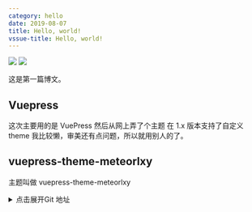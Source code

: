 ```yaml
---
category: hello
date: 2019-08-07
title: Hello, world!
vssue-title: Hello, world!
---
```


![](https://img.shields.io/npm/v/vuepress-theme-meteorlxy.svg?style=flat)
![](https://img.shields.io/github/license/meteorlxy/vuepress-theme-meteorlxy.svg?style=flat)

这是第一篇博文。

<!-- more -->

## Vuepress

这次主要用的是 VuePress 然后从网上弄了个主题
在 1.x 版本支持了自定义 theme 我比较懒，审美还有点问题，所以就用别人的了。

## vuepress-theme-meteorlxy

主题叫做 vuepress-theme-meteorlxy

<details>

<summary>点击展开Git 地址</summary>

```url
https://github.com/meteorlxy/vuepress-theme-meteorlxy
```

</details>

<hello-world></hello-world>
